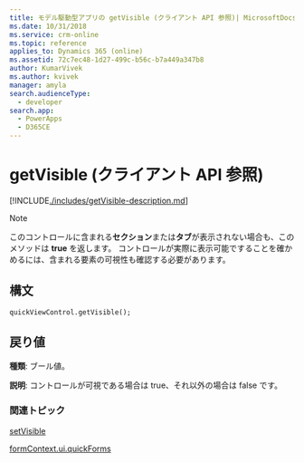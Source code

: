 ```yaml
---
title: モデル駆動型アプリの getVisible (クライアント API 参照)| MicrosoftDocs
ms.date: 10/31/2018
ms.service: crm-online
ms.topic: reference
applies_to: Dynamics 365 (online)
ms.assetid: 72c7ec48-1d27-499c-b56c-b7a449a347b8
author: KumarVivek
ms.author: kvivek
manager: amyla
search.audienceType:
  - developer
search.app:
  - PowerApps
  - D365CE
---
```

# <a name="getvisible-client-api-reference"></a>getVisible (クライアント API 参照)



[!INCLUDE[./includes/getVisible-description.md](./includes/getVisible-description.md)]

>[!NOTE]
>このコントロールに含まれる**セクション**または**タブ**が表示されない場合も、このメソッドは **true** を返します。 コントロールが実際に表示可能ですることを確かめるには、含まれる要素の可視性も確認する必要があります。

## <a name="syntax"></a>構文

`quickViewControl.getVisible();`

## <a name="return-value"></a>戻り値

**種類**: ブール値。

**説明**: コントロールが可視である場合は true、それ以外の場合は false です。

### <a name="related-topics"></a>関連トピック

[setVisible](setVisible.md)

[formContext.ui.quickForms](../formContext-ui-quickForms.md)



